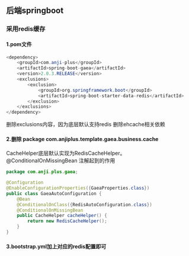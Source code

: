 ## 后端springboot

### 采用redis缓存

#### 1.pom文件
```java
<dependency>
    <groupId>com.anji-plus</groupId>
    <artifactId>spring-boot-gaea</artifactId>
    <version>2.0.3.RELEASE</version>
    <exclusions>
        <exclusion>
            <groupId>org.springframework.boot</groupId>
            <artifactId>spring-boot-starter-data-redis</artifactId>
        </exclusion>
    </exclusions>
</dependency>
```
删除exclusions内容，因为底层默认支持redis
删除ehcache相关依赖

#### 2.删除 package com.anjiplus.template.gaea.business.cache
CacheHelper底层默认实现为RedisCacheHelper。
@ConditionalOnMissingBean 注解起到的作用
```java
package com.anji.plus.gaea;

@Configuration
@EnableConfigurationProperties({GaeaProperties.class})
public class GaeaAutoConfiguration {
    @Bean
    @ConditionalOnClass({RedisAutoConfiguration.class})
    @ConditionalOnMissingBean
    public CacheHelper cacheHelper() {
        return new RedisCacheHelper();
    }
}
```

#### 3.bootstrap.yml加上对应的redis配置即可

